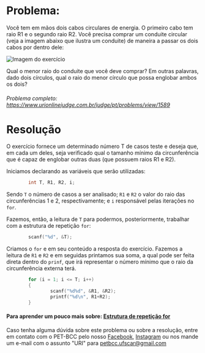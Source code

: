 # Problema:

Você tem em mãos dois cabos circulares de energia. O primeiro cabo tem raio R1 e o segundo raio R2. Você precisa comprar um conduite circular (veja a imagem abaixo que ilustra um conduite) de maneira a passar os dois cabos por dentro dele:

![Imagem do exercício](https://resources.urionlinejudge.com.br/gallery/images/problems/UOJ_1589.jpg)

Qual o menor raio do conduite que você deve comprar? Em outras palavras, dado dois círculos, qual o raio do menor círculo que possa englobar ambos os dois?

###### Problema completo: https://www.urionlinejudge.com.br/judge/pt/problems/view/1589

# Resolução

O exercício fornece um determinado número T de casos teste e deseja que, em cada um deles, seja verificado qual o tamanho mínimo da circunferência que é capaz de englobar outras duas (que possuem raios R1 e R2).  

Iniciamos declarando as variáveis que serão utilizadas:

```c
        int T, R1, R2, i;
```
Sendo `T` o número de casos a ser analisado; `R1` e `R2` o valor do raio das circunferências 1 e 2, respectivamente; e `i` responsável pelas iterações no `for`.

Fazemos, então, a leitura de `T` para podermos, posteriormente, trabalhar com a estrutura de repetição `for`:

```c
        scanf("%d", &T);
```
Criamos o `for` e em seu conteúdo a resposta do exercício. 
Fazemos a leitura de `R1` e `R2` e em seguidas printamos sua soma, a qual pode ser feita direta dentro do `prinf`, que irá representar o número mínimo que o raio da circunferência externa terá.

```c
        for (i = 1; i <= T; i++)
        {
                scanf("%d%d", &R1, &R2);
                printf("%d\n", R1+R2);   
        }
```

#### Para aprender um pouco mais sobre: [Estrutura de repetição for](http://linguagemc.com.br/a-estrutura-de-repeticao-for-em-c/)

Caso tenha alguma dúvida sobre este problema ou sobre a resolução, entre em contato com o PET-BCC pelo nosso
[Facebook](https://www.facebook.com/petbcc/),
[Instagram](https://www.instagram.com/petbcc.ufscar/)
ou nos mande um e-mail com o assunto "URI" para petbcc.ufscar@gmail.com


